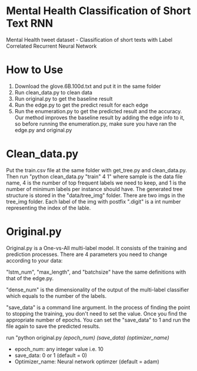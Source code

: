 # Mental Health Classification of Short Text RNN
 Mental Health tweet dataset - Classification of short texts with Label Correlated Recurrent Neural Network 

# How to Use  
1. Download the glove.6B.100d.txt and put it in the same folder 
2. Run clean_data.py to clean data
3. Run original.py to get the baseline result
4. Run the edge.py to get the predict result for each edge
5. Run the enumeration.py to get the predicted result and the accuracy. Our method improves the baseline result by adding the edge info to it, so before running the enumeration.py, make sure you have ran the edge.py and original.py

# Clean_data.py 
Put the train.csv file at the same folder with get_tree.py and clean_data.py. Then run "python clean_data.py "train" 4 1" where sample is the data file name, 4 is the number of top frequent labels we need to keep, and 1 is the number of minimum labels per instance should have. The generated tree structure is stored in the "data/tree_img" folder. There are two imgs in the tree_img folder. Each label of the img with postfix ".digit" is a int number representing the index of the lable.

# Original.py
Original.py is a One-vs-All multi-label model. It consists of the training and prediction processes. There are 4 parameters you need to change according to your data:

"lstm_num", "max_length", and "batchsize" have the same definitions with that of the edge.py.

"dense_num" is the dimensionality of the output of the multi-label classifier which equals to the number of the labels.

"save_data" is a command line argument. In the process of finding the point to stopping the training, you don't need to set the value. Once you find the appropriate number of epochs. You can set the "save_data" to 1 and run the file again to save the predicted results.

run "python original.py _(epoch_num)_ _(save_data)_ _(optimizer_name)_
- epoch_num: any integer value i.e. 10 
- save_data: 0 or 1 (default = 0)
- Optimizer_name: Neural network optimzer (default = adam)   

